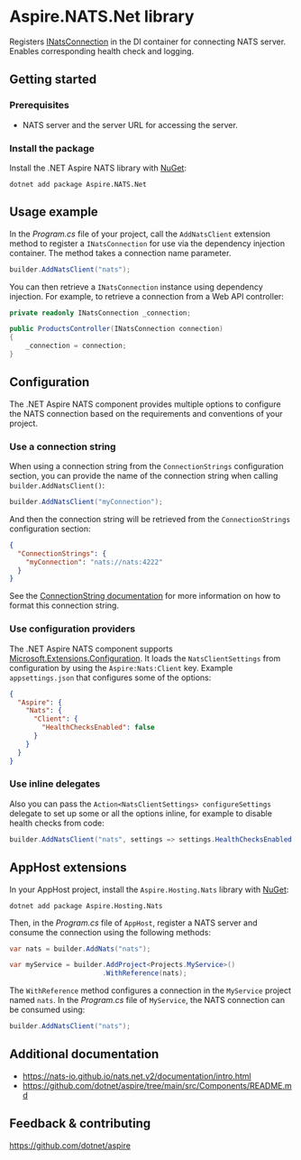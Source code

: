 # Aspire.NATS.Net library

Registers [INatsConnection](https://nats-io.github.io/nats.net.v2/api/NATS.Client.Core.INatsConnection.html) in the DI container for connecting NATS server. Enables corresponding health check and logging.

## Getting started

### Prerequisites

- NATS server and the server URL for accessing the server.

### Install the package

Install the .NET Aspire NATS library with [NuGet](https://www.nuget.org):

```dotnetcli
dotnet add package Aspire.NATS.Net
```

## Usage example

In the _Program.cs_ file of your project, call the `AddNatsClient` extension method to register a `INatsConnection` for use via the dependency injection container. The method takes a connection name parameter.

```csharp
builder.AddNatsClient("nats");
```

You can then retrieve a `INatsConnection` instance using dependency injection. For example, to retrieve a connection from a Web API controller:

```csharp
private readonly INatsConnection _connection;

public ProductsController(INatsConnection connection)
{
    _connection = connection;
}
```

## Configuration

The .NET Aspire NATS component provides multiple options to configure the NATS connection based on the requirements and conventions of your project.

### Use a connection string

When using a connection string from the `ConnectionStrings` configuration section, you can provide the name of the connection string when calling `builder.AddNatsClient()`:

```csharp
builder.AddNatsClient("myConnection");
```

And then the connection string will be retrieved from the `ConnectionStrings` configuration section:

```json
{
  "ConnectionStrings": {
    "myConnection": "nats://nats:4222"
  }
}
```

See the [ConnectionString documentation](https://docs.nats.io/using-nats/developer/connecting#nats-url) for more information on how to format this connection string.

### Use configuration providers

The .NET Aspire NATS component supports [Microsoft.Extensions.Configuration](https://learn.microsoft.com/dotnet/api/microsoft.extensions.configuration). It loads the `NatsClientSettings` from configuration by using the `Aspire:Nats:Client` key. Example `appsettings.json` that configures some of the options:

```json
{
  "Aspire": {
    "Nats": {
      "Client": {
        "HealthChecksEnabled": false
      }
    }
  }
}
```

### Use inline delegates

Also you can pass the `Action<NatsClientSettings> configureSettings` delegate to set up some or all the options inline, for example to disable health checks from code:

```csharp
builder.AddNatsClient("nats", settings => settings.HealthChecksEnabled = false);
```

## AppHost extensions

In your AppHost project, install the `Aspire.Hosting.Nats` library with [NuGet](https://www.nuget.org):

```dotnetcli
dotnet add package Aspire.Hosting.Nats
```

Then, in the _Program.cs_ file of `AppHost`, register a NATS server and consume the connection using the following methods:

```csharp
var nats = builder.AddNats("nats");

var myService = builder.AddProject<Projects.MyService>()
                       .WithReference(nats);
```

The `WithReference` method configures a connection in the `MyService` project named `nats`. In the _Program.cs_ file of `MyService`, the NATS connection can be consumed using:

```csharp
builder.AddNatsClient("nats");
```

## Additional documentation

* https://nats-io.github.io/nats.net.v2/documentation/intro.html
* https://github.com/dotnet/aspire/tree/main/src/Components/README.md

## Feedback & contributing

https://github.com/dotnet/aspire
